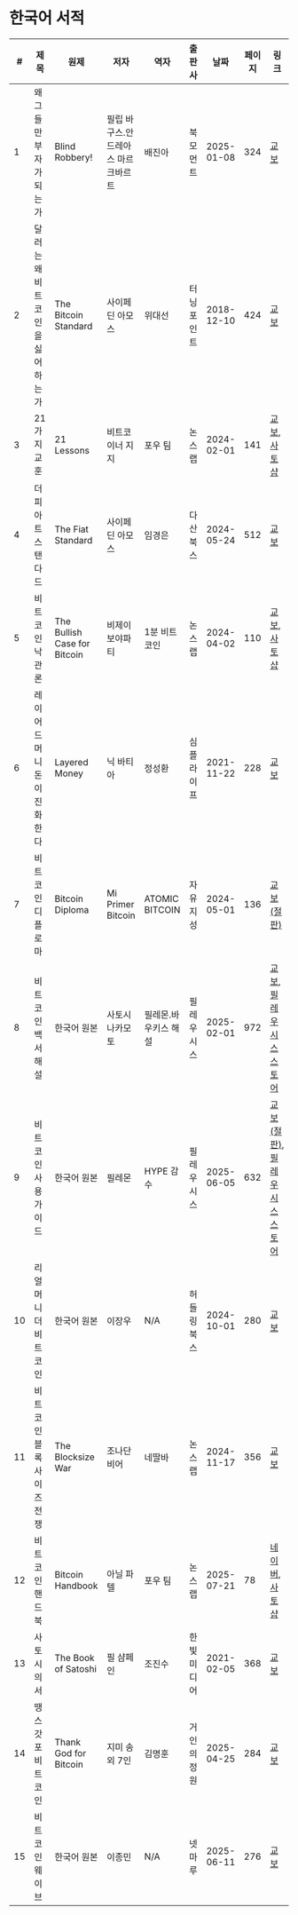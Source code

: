 # 한국어 서적

| #  | 제목                          | 원제                        | 저자                               | 역자   | 출판사     | 날짜         | 페이지 | 링크   |
|----|-----------------------------|-----------------------------|------------------------------------|--------|------------|--------------|--------|--------|
| 1  | 왜 그들만 부자가 되는가      | Blind Robbery!   | 필립 바구스.안드레아스 마르크바르트 | 배진아 | 북모먼트   | 2025-01-08   | 324    | [교보](https://product.kyobobook.co.kr/detail/S000215067855)   |
| 2  | 달러는 왜 비트코인을 싫어하는가 | The Bitcoin Standard  | 사이페딘 아모스  | 위대선 | 터닝포인트 | 2018-12-10 | 424 | [교보](https://product.kyobobook.co.kr/detail/S000001800629) |
| 3  | 21가지 교훈 | 21 Lessons  | 비트코이너 지지 | 포우 팀 | 논스랩 | 2024-02-01 | 141 | [교보](https://product.kyobobook.co.kr/detail/S000212159353), [사토샵](https://store.btcmap.kr/stores/powbitcoiner/product/4/)|
| 4  | 더 피아트 스탠다드 | The Fiat Standard | 사이페딘 아모스 | 임경은 | 다산북스 | 2024-05-24 | 512 | [교보](https://product.kyobobook.co.kr/detail/S000213309730) |
| 5  | 비트코인 낙관론  | The Bullish Case for Bitcoin | 비제이 보야파티 | 1분 비트코인 | 논스랩 | 2024-04-02 | 110 | [교보](https://product.kyobobook.co.kr/detail/S000212863324), [사토샵](https://store.btcmap.kr/stores/powbitcoiner/product/5/) |
| 6  | 레이어드 머니 돈이 진화한다   | Layered Money | 닉 바티아 | 정성환  | 심플라이프 | 2021-11-22 | 228 | [교보](https://product.kyobobook.co.kr/detail/S000001891849) |
| 7  | 비트코인 디플로마 | Bitcoin Diploma | Mi Primer Bitcoin | ATOMIC BITCOIN | 자유지성 | 2024-05-01 | 136 | [교보(절판)](https://product.kyobobook.co.kr/detail/S000213235861) |
| 8  | 비트코인 백서 해설  | 한국어 원본 | 사토시 나카모토 | 필레몬.바우키스 해설 | 필레우시스 | 2025-02-01 | 972 | [교보](https://product.kyobobook.co.kr/detail/S000215698862), [필레우시스 스토어](https://store.phileucis.com/product/bk-btc-01-01/) |
| 9 | 비트코인 사용 가이드 | 한국어 원본 | 필레몬  | HYPE 감수 | 필레우시스 | 2025-06-05 | 632 | [교보(절판)](https://product.kyobobook.co.kr/detail/S000216796970), [필레우시스 스토어](https://store.phileucis.com/product/bk-btc-02-01/) |
| 10  | 리얼 머니 더 비트코인  | 한국어 원본 | 이장우 | N/A | 허들링북스 | 2024-10-01 | 280 | [교보](https://product.kyobobook.co.kr/detail/S000214308896) |
| 11 | 비트코인 블록사이즈 전쟁 | The Blocksize War  | 조나단 비어 | 네딸바 | 논스랩 | 2024-11-17 | 356 | [교보](https://product.kyobobook.co.kr/detail/S000214843763) |
| 12 | 비트코인 핸드북  | Bitcoin Handbook | 아닐 파텔 | 포우 팀 | 논스랩 | 2025-07-21 | 78 | [네이버](https://smartstore.naver.com/noncelab/products/10823654497), [사토샵](https://store.btcmap.kr/stores/powbitcoiner/product/99/) |
| 13 | 사토시의 서 | The Book of Satoshi  | 필 샴페인  | 조진수 | 한빛미디어 | 2021-02-05 | 368 | [교보](https://product.kyobobook.co.kr/detail/S000001810349) |
| 14 | 땡스 갓 포 비트코인 | Thank God for Bitcoin  | 지미 송 외 7인  | 김명훈 | 거인의 정원 | 2025-04-25 | 284 | [교보](https://product.kyobobook.co.kr/detail/S000216296912) |
| 15 | 비트코인 웨이브 | 한국어 원본  | 이종민  | N/A | 넷마루 | 2025-06-11 | 276 | [교보](https://product.kyobobook.co.kr/detail/S000216805028) |
